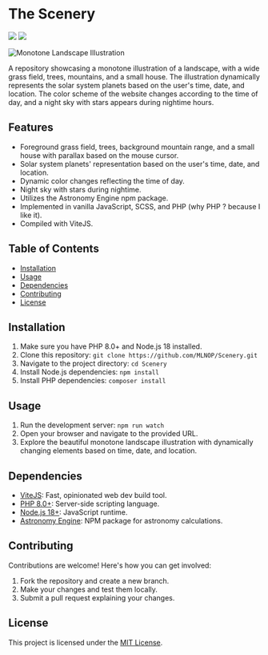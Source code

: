 # The Scenery

<img src="https://img.shields.io/badge/php-%5E8.0-blue">
<img src="https://img.shields.io/badge/node-%3E%3D%2018-brightgreen">

<br>

![Monotone Landscape Illustration](https://mlnop.fr/portal/assets/img/scenery.webp)

A repository showcasing a monotone illustration of a landscape, with a wide grass field, trees, mountains, and a small house. The illustration dynamically represents the solar system planets based on the user's time, date, and location. The color scheme of the website changes according to the time of day, and a night sky with stars appears during nightime hours.

## Features

- Foreground grass field, trees, background mountain range, and a small house with parallax based on the mouse cursor.
- Solar system planets' representation based on the user's time, date, and location.
- Dynamic color changes reflecting the time of day.
- Night sky with stars during nightime.
- Utilizes the Astronomy Engine npm package.
- Implemented in vanilla JavaScript, SCSS, and PHP (why PHP ? because I like it).
- Compiled with ViteJS.

## Table of Contents

- [Installation](#installation)
- [Usage](#usage)
- [Dependencies](#dependencies)
- [Contributing](#contributing)
- [License](#license)

## Installation

1. Make sure you have PHP 8.0+ and Node.js 18 installed.
2. Clone this repository: `git clone https://github.com/MLNOP/Scenery.git`
3. Navigate to the project directory: `cd Scenery`
4. Install Node.js dependencies: `npm install`
5. Install PHP dependencies: `composer install`

## Usage

1. Run the development server: `npm run watch`
2. Open your browser and navigate to the provided URL.
3. Explore the beautiful monotone landscape illustration with dynamically changing elements based on time, date, and location.

## Dependencies

- [ViteJS](https://vitejs.dev/): Fast, opinionated web dev build tool.
- [PHP 8.0+](https://www.php.net/): Server-side scripting language.
- [Node.js 18+](https://nodejs.org/): JavaScript runtime.
- [Astronomy Engine](https://www.npmjs.com/package/astronomy-engine): NPM package for astronomy calculations.

## Contributing

Contributions are welcome! Here's how you can get involved:

1. Fork the repository and create a new branch.
2. Make your changes and test them locally.
3. Submit a pull request explaining your changes.

## License

This project is licensed under the [MIT License](LICENSE).
